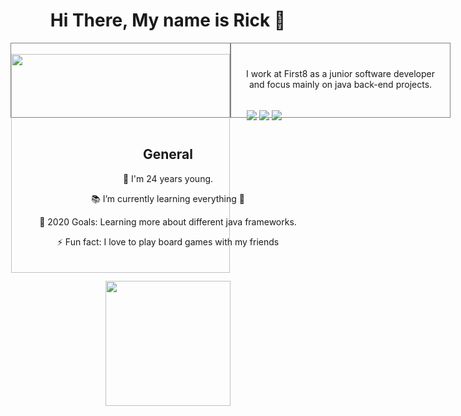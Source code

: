 <h1 align="center">Hi There, My name is Rick 👋</h1>
<div style="display: flex; height: 120px">
    <div style="flex: 1; border: 1px solid gray">
        &nbsp;
        <div style="width: 350px; margin: auto;">
            <a style="text-align: center; display:inline-block; margin: auto;" id="spotify" href="https://open.spotify.com/user/1130788269" title="Go to spotify">
            <img src="https://novatorem.rickvanberlo.vercel.app/api/spotify.py" width="350"/>
        </a>
        </div>
    </div>
    <div style="flex: 1; border: 1px solid gray">
        <div style="width: 350px; margin: auto;">
            <p style="text-align: center; padding: 26px 20px; height: 10px;">
                I work at First8 as a junior software developer and focus mainly on java back-end projects.
            </p>
            <br>
            <div style="margin: auto; width: 300px">
                <a style="" href="https://rickvanberlo.nl/" title="LinkedIn"><img src="https://img.shields.io/badge/linked-in-100?style=flat-square&logo=linkedin&logoColor=white&color=blue"/></a>
                <a style="" href="https://mailhide.io/e/9xfzZ" title="Email"><img src="https://img.shields.io/badge/email-reveal-2a8?style=flat-square&logo=gmail&logoColor=white"/></a>
                <a style="" href="https://github.com/RickvanBerlo/Mercury" title="github"><img src="https://badges.pufler.dev/visits/RickvanBerlo/Mercury?logo=GitHub&label=github%20visits&color=336699&logoColor=white&style=flat-square"/></a>
            </div>
        </div>
    </div>
</div>

<br/>
<h2 align="center">General</h2>

<p align="center">👴 I'm 24 years young.</p>
<p align="center">📚 I’m currently learning everything 🤣</p>
<p align="center">🥅 2020 Goals: Learning more about different java frameworks.</p>
<p align="center">⚡ Fun fact: I love to play board games with my friends</p>

<br/>
<br/>


<div align="center">
    <a href="https://rickvanberlo.nl/" title="Go to personal website">
        <img src="https://img.shields.io/website?label=personal_page&style=for-the-badge&url=https://rickvanberlo.nl/" width="200"/>
    </a>
</div>
